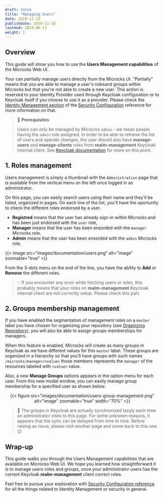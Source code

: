 ```yaml
---
draft: false
title: "Managing Users"
date: 2019-11-18
publishdate: 2019-11-18
lastmod: 2024-06-13
weight: 1
---
```


## Overview

This guide will show you how to use the **Users Management capabilities** of the Microcks Web UI. 

Your can *partially* manage users directly from the Microcks UI. "Partially" means that you are able to manage a user's rolesand groups within Microcks but that you're not able to create a new user. This action is reserved to your Identity Provider used through Keycloak configuration or to Keycloak itself if you choose to use it as a provider. Please check the [Identity Management section](/documentation/references/configuration/security-config/#identity-management) of the [Security Configuration](/documentation/references/configuration/security-config) reference for more information on that.

> 🚨 **Prerequisites**
>
> Users can only be managed by Microcks `admin` - we mean people having the `admin` role assigned. In order to be able to retrieve the list of users and operate changes, the user should also have **manage-users** and **manage-clients** roles from **realm-management** Keycloak internal client. See [Keycloak documentation](https://www.keycloak.org/docs/latest/server_admin/index.html#_per_realm_admin_permissions) for more on this point.

## 1. Roles management

Users management is simply a thumbnail with the `Administration` page that is available from the vertical menu on the left once logged in as administrator. 

On this page, you can easily search users using their name and they'll be listed, organized in pages. On each line of the list, you'll have the oportunity to check the different roles endorsed by a user.

* **Registred** means that the user has already sign-in within Microcks and has been just endorsed with the `user` role,
* **Manager** means that the user has been ensorded with the `manager` Microcks role,
* **Admin** means that the user has been ensorded with the `admin` Microcks role.

{{< image src="images/documentation/users.png" alt="image" zoomable="true" >}}

From the 3-dots menu on the end of the line, you have the ability to **Add** or **Remove** the different roles.

> 💡 If you encounter any error while fetching users or roles, this probably means that your roles on **realm-management** Keycloak internal client are not correctly setup. Please check this part.

## 2. Groups membership management

If you have enabled the segmentation of management roles on a `master` label you have chosen for organizing your repository (see [Organizing Repository](/documentation/guides/organizing-repository/#segmenting-management-responsibilities)), you will also be able to assign groups memberships for managers.

When this feature is enabled, Microcks will create as many groups in Keycloak as we have different values for this `master` label. These groups are organized in a hierarchy so that you'll have groups with such names `/microcks/manager/<value>` those members represents the `manager` of the resources labeled with `<value>` value.

Also, a new **Manage Groups** options appears in the option menu for each user. From this new modal window, you can easily manage group membership for a specified user as shown below: 

<div align="center">
{{< figure src="images/documentation/users-group-management.png" alt="image" zoomable="true" width="70%" >}}
</div>

> 🚨 The groups in Keycloak are actually synchronized lazyly each time an administrator visits to this page. For some unknown reasons, it appears that the sync can be delayed from time to time. Before raising an issue, please visit another page and come back to this one. 😉

## Wrap-up

This guide walks you through the Users Management capabilities that are available on Microcks Web UI. We hope you learned how straightforward it is to manage users roles and groups, once your administrator users has the corrent Keycloak **realm-management** client correct roles.

Feel free to pursue your exploration with [Security Configuration reference](/content/documentation/references/configuration/security-config) for all the things related to Identity Management or security in general.
